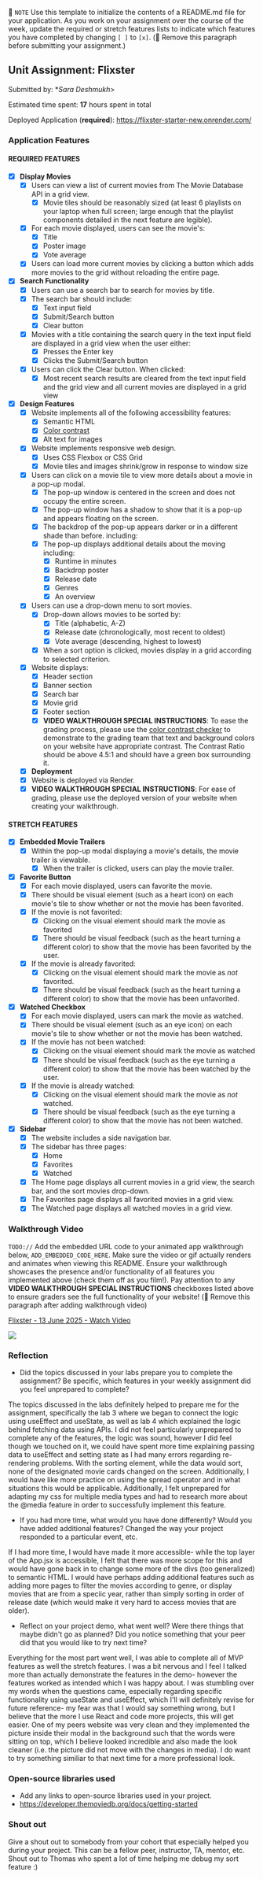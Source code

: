 📝 `NOTE` Use this template to initialize the contents of a README.md file for your application. As you work on your assignment over the course of the week, update the required or stretch features lists to indicate which features you have completed by changing `[ ]` to `[x]`. (🚫 Remove this paragraph before submitting your assignment.)

## Unit Assignment: Flixster

Submitted by: **Sara Deshmukh*>

Estimated time spent: **17** hours spent in total

Deployed Application (**required**): https://flixster-starter-new.onrender.com/ 

### Application Features

#### REQUIRED FEATURES

- [x] **Display Movies**
  - [x] Users can view a list of current movies from The Movie Database API in a grid view.
    - [x] Movie tiles should be reasonably sized (at least 6 playlists on your laptop when full screen; large enough that the playlist components detailed in the next feature are legible).
  - [x] For each movie displayed, users can see the movie's:
    - [x] Title
    - [x] Poster image
    - [x] Vote average
  - [x] Users can load more current movies by clicking a button which adds more movies to the grid without reloading the entire page. 
- [x] **Search Functionality**
  - [x] Users can use a search bar to search for movies by title.
  - [x] The search bar should include:
    - [x] Text input field
    - [x] Submit/Search button
    - [x] Clear button
  - [x] Movies with a title containing the search query in the text input field are displayed in a grid view when the user either:
    - [x] Presses the Enter key
    - [x] Clicks the Submit/Search button
  - [x] Users can click the Clear button. When clicked:
    - [x] Most recent search results are cleared from the text input field and the grid view and all current movies are displayed in a grid view
- [x] **Design Features**
  - [x] Website implements all of the following accessibility features:
    - [x] Semantic HTML
    - [x] [Color contrast](https://webaim.org/resources/contrastchecker/)
    - [x] Alt text for images 
  - [x] Website implements responsive web design.
    - [x] Uses CSS Flexbox or CSS Grid
    - [x] Movie tiles and images shrink/grow in response to window size
  - [x] Users can click on a movie tile to view more details about a movie in a pop-up modal.
    - [x] The pop-up window is centered in the screen and does not occupy the entire screen.
    - [x] The pop-up window has a shadow to show that it is a pop-up and appears floating on the screen.
    - [x] The backdrop of the pop-up appears darker or in a different shade than before. including:
    - [x] The pop-up displays additional details about the moving including:
      - [x] Runtime in minutes
      - [x] Backdrop poster
      - [x] Release date
      - [x] Genres
      - [x] An overview
  - [x] Users can use a drop-down menu to sort movies.
    - [x] Drop-down allows movies to be sorted by:
      - [x] Title (alphabetic, A-Z)
      - [x] Release date (chronologically, most recent to oldest)
      - [x] Vote average (descending, highest to lowest)
    - [x] When a sort option is clicked, movies display in a grid according to selected criterion.
  - [x] Website displays:
    - [x] Header section
    - [x] Banner section
    - [x] Search bar
    - [x] Movie grid
    - [x] Footer section
    - [x] **VIDEO WALKTHROUGH SPECIAL INSTRUCTIONS**: To ease the grading process, please use the [color contrast checker](https://webaim.org/resources/contrastchecker/) to demonstrate to the grading team that text and background colors on your website have appropriate contrast. The Contrast Ratio should be above 4.5:1 and should have a green box surrounding it. 
  - [x] **Deployment**
  - [x] Website is deployed via Render.
  - [x] **VIDEO WALKTHROUGH SPECIAL INSTRUCTIONS**: For ease of grading, please use the deployed version of your website when creating your walkthrough. 

#### STRETCH FEATURES


- [x] **Embedded Movie Trailers**
  - [x] Within the pop-up modal displaying a movie's details, the movie trailer is viewable.
    - [x] When the trailer is clicked, users can play the movie trailer.
- [x] **Favorite Button**
  - [x] For each movie displayed, users can favorite the movie.
  - [x] There should be visual element (such as a heart icon) on each movie's tile to show whether or not the movie has been favorited.
  - [x] If the movie is not favorited:
    - [x] Clicking on the visual element should mark the movie as favorited
    - [x] There should be visual feedback (such as the heart turning a different color) to show that the movie has been favorited by the user.
  - [x] If the movie is already favorited:
    - [x] Clicking on the visual element should mark the movie as *not* favorited.
    - [x] There should be visual feedback (such as the heart turning a different color) to show that the movie has been unfavorited. 
- [x] **Watched Checkbox**
  - [x] For each movie displayed, users can mark the movie as watched.
  - [x] There should be visual element (such as an eye icon) on each movie's tile to show whether or not the movie has been watched.
  - [x] If the movie has not been watched:
    - [x] Clicking on the visual element should mark the movie as watched
    - [x] There should be visual feedback (such as the eye turning a different color) to show that the movie has been watched by the user.
  - [x] If the movie is already watched:
    - [x] Clicking on the visual element should mark the movie as *not* watched.
    - [x] There should be visual feedback (such as the eye turning a different color) to show that the movie has not been watched.
- [x] **Sidebar**
  - [x] The website includes a side navigation bar.
  - [x] The sidebar has three pages:
    - [x] Home
    - [x] Favorites
    - [x] Watched
  - [x] The Home page displays all current movies in a grid view, the search bar, and the sort movies drop-down.
  - [x] The Favorites page displays all favorited movies in a grid view.
  - [x] The Watched page displays all watched movies in a grid view.

### Walkthrough Video

`TODO://` Add the embedded URL code to your animated app walkthrough below, `ADD_EMBEDDED_CODE_HERE`. Make sure the video or gif actually renders and animates when viewing this README. Ensure your walkthrough showcases the presence and/or functionality of all features you implemented above (check them off as you film!). Pay attention to any **VIDEO WALKTHROUGH SPECIAL INSTRUCTIONS** checkboxes listed above to ensure graders see the full functionality of your website! (🚫 Remove this paragraph after adding walkthrough video)

<div>
    <a href="https://www.loom.com/share/beac37d7832646b1b5b59406e105fe98">
      <p>Flixster - 13 June 2025 - Watch Video</p>
    </a>
    <a href="https://www.loom.com/share/beac37d7832646b1b5b59406e105fe98">
      <img style="max-width:300px;" src="https://cdn.loom.com/sessions/thumbnails/beac37d7832646b1b5b59406e105fe98-e3b3425ac39c551f-full-play.gif">
    </a>
  </div>

### Reflection

* Did the topics discussed in your labs prepare you to complete the assignment? Be specific, which features in your weekly assignment did you feel unprepared to complete?

The topics discussed in the labs definitely helped to prepare me for the assignment, specifically the lab 3 where we began to connect the logic using useEffect and useState, as well as lab 4 which explained the logic behind fetching data using APIs. I did not feel particularly unprepared to complete any of the features, the logic was sound, however I did feel though we touched on it, we could have spent more time explaining passing data to useEffect and setting state as I had many errors regarding re-rendering problems. With the sorting element, while the data would sort, none of the designated movie cards changed on the screen. Additionally, I would have like more practice on using the spread operator and in what situations this would be applicable. Additionally, I felt unprepared for adapting my css for multiple media types and had to research more about the @media feature in order to successfully implement this feature.

* If you had more time, what would you have done differently? Would you have added additional features? Changed the way your project responded to a particular event, etc.
  
If I had more time, I would have made it more accessible- while the top layer of the App.jsx is accessible, I felt that there was more scope for this and would have gone back in to change some more of the divs (too generalized) to semantic HTML. I would have perhaps adding additional features such as adding more pages to filter the movies according to genre, or display movies that are from a speciic year, rather than simply sorting in order of release date (which would make it very hard to access movies that are older). 

* Reflect on your project demo, what went well? Were there things that maybe didn't go as planned? Did you notice something that your peer did that you would like to try next time?

Everything for the most part went well, I was able to complete all of MVP features as well the stretch features. I was a bit nervous and I feel I talked more than actually demonstrate the features in the demo- however the features worked as intended which I was happy about. I was stumbling over my words when the questions came, especially regarding specific functionality using useState and useEffect, which I'll will definitely revise for future reference- my fear was that I would say something wrong, but I believe that the more I use React and code more projects, this will get easier. One of my peers website was very clean and they implemented the picture inside their modal in the background such that the words were sitting on top, which I believe looked incredible and also made the look cleaner (i.e. the picture did not move with the changes in media). I do want to try something similiar to that next time for a more professional look.

### Open-source libraries used

- Add any links to open-source libraries used in your project.
- https://developer.themoviedb.org/docs/getting-started

### Shout out

Give a shout out to somebody from your cohort that especially helped you during your project. This can be a fellow peer, instructor, TA, mentor, etc.
Shout out to Thomas who spent a lot of time helping me debug my sort feature :)
